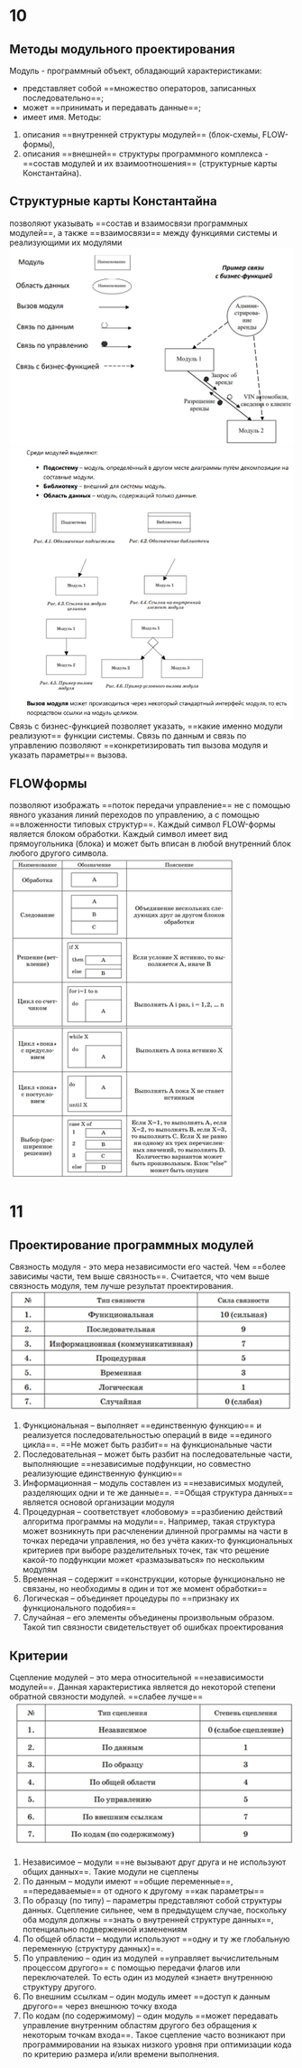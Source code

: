 # 10
## Методы модульного проектирования
Модуль - программный объект, обладающий характеристиками:
- представляет собой ==множество операторов, записанных последовательно==;
- может ==принимать и передавать данные==;
- имеет имя.
Методы: 
1) описания ==внутренней структуры модулей== (блок-схемы, FLOW-формы), 
2) описания ==внешней== структуры программного комплекса - ==состав модулей и их взаимоотношения== (структурные карты Константайна).
## Структурные карты Константайна
позволяют указывать ==состав и взаимосвязи программных модулей==, а также ==взаимосвязи== между функциями системы и реализующими их модулями
![](attachment/d50b13e3c45fcaa2181644a7b6a08fa9.png)![](attachment/a847810a652602e62903c103f7b36aa2.png)
Связь с бизнес-функцией позволяет указать, ==какие именно модули реализуют== функции системы.
Связь по данным и связь по управлению позволяют ==конкретизировать тип вызова модуля и указать параметры== вызова.
## FLOWформы
 позволяют изображать ==поток передачи управление== не с помощью явного указания линий переходов по управлению, а с помощью ==вложенности типовых структур==. Каждый символ FLOW-формы является блоком обработки. Каждый символ имеет вид прямоугольника (блока) и может быть вписан в любой внутренний блок любого другого символа.![](attachment/df4f396b7943a980abcb06edf62e566a.png)
# 11

## Проектирование программных модулей
Связность модуля - это мера независимости его частей. Чем ==более зависимы части, тем выше связность==. Считается, что чем выше связность модуля, тем лучше результат проектирования.
![](attachment/844b747a00fc10159efc372e39942e35.png)
1. Функциональная – выполняет ==единственную функцию== и реализуется последовательностью операций в виде ==единого цикла==. ==Не может быть разбит== на функциональные части
2. Последовательная – может быть разбит на последовательные части, выполняющие ==независимые подфункции, но совместно реализующие единственную функцию==
3. Информационная – модуль составлен из ==независимых модулей, разделяющих одни и те же данные==. ==Общая структура данных== является основой организации модуля
4. Процедурная – соответствует «лобовому» ==разбиению действий алгоритма программы на модули==. Например, такая структура может возникнуть при расчленении длинной программы на части в точках передачи управления, но без учёта каких-то функциональных критериев при выборе разделительных точек, так что решение какой-то подфункции может «размазываться» по нескольким модулям
5. Временная – содержит ==конструкции, которые функционально не связаны, но необходимы в один и тот же момент обработки==
6. Логическая – объединяет процедуры по ==признаку их функционального подобия==
7. Случайная – его элементы объединены произвольным образом. Такой тип связности свидетельствует об ошибках проектирования
## Критерии

Сцепление модулей – это мера относительной ==независимости модулей==. Данная характеристика является до некоторой степени обратной связности модулей.  ==слабее лучше==
![](attachment/33fa01cde6cf6dcad2d6a099ee58ee28.png)
1. Независимое – модули ==не вызывают друг друга и не используют общих данных==. Такие модули не сцеплены
2. По данным – модули имеют ==общие переменные==, ==передаваемые== от одного к другому ==как параметры==
3. По образцу (по типу) – параметры представляют собой структуры данных. Сцепление сильнее, чем в предыдущем случае, поскольку оба модуля должны ==знать о внутренней структуре данных==, потенциально подверженной изменениям
4. По общей области – модули используют ==одну и ту же глобальную переменную (структуру данных)==.
5. По управлению – один из модулей ==управляет вычислительным процессом другого== с помощью передачи флагов или переключателей. То есть один из модулей «знает» внутреннюю структуру другого.
6. По внешним ссылкам – один модуль имеет ==доступ к данным другого== через внешнюю точку входа
7. По кодам (по содержимому) – один модуль ==может передавать управление внутренним областям другого без обращения к некоторым точкам входа==. Такое сцепление часто возникают при программировании на языках низкого уровня при оптимизации кода по критерию размера и/или времени выполнения.